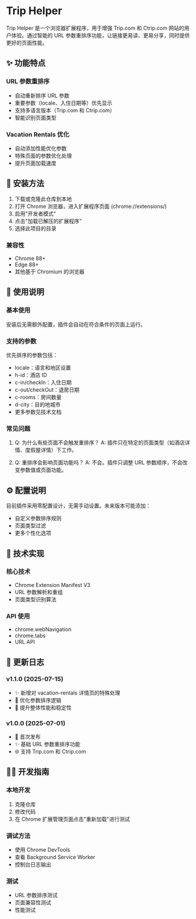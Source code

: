 # Trip Helper

Trip Helper 是一个浏览器扩展程序，用于增强 Trip.com 和 Ctrip.com 网站的用户体验。通过智能的 URL 参数重排序功能，让链接更易读、更易分享，同时提供更好的页面性能。

## ✨ 功能特点

### URL 参数重排序

- 自动重新排序 URL 参数
- 重要参数（locale、入住日期等）优先显示
- 支持多语言版本（Trip.com 和 Ctrip.com）
- 智能识别页面类型

### Vacation Rentals 优化

- 自动添加性能优化参数
- 特殊页面的参数优化处理
- 提升页面加载速度

## 🚀 安装方法

1. 下载或克隆此仓库到本地
2. 打开 Chrome 浏览器，进入扩展程序页面 (chrome://extensions/)
3. 启用"开发者模式"
4. 点击"加载已解压的扩展程序"
5. 选择此项目的目录

### 兼容性

- Chrome 88+
- Edge 88+
- 其他基于 Chromium 的浏览器

## 📖 使用说明

### 基本使用

安装后无需额外配置，插件会自动在符合条件的页面上运行。

### 支持的参数

优先排序的参数包括：

- locale：语言和地区设置
- h-id：酒店 ID
- c-in/checkIn：入住日期
- c-out/checkOut：退房日期
- c-rooms：房间数量
- d-city：目的地城市
- 更多参数见技术文档

### 常见问题

1. Q: 为什么有些页面不会触发重排序？
   A: 插件只在特定的页面类型（如酒店详情、度假屋详情）下工作。

2. Q: 重排序会影响页面功能吗？
   A: 不会。插件只调整 URL 参数顺序，不会改变参数值或页面功能。

## ⚙️ 配置说明

目前插件采用零配置设计，无需手动设置。未来版本可能添加：

- 自定义参数排序规则
- 页面类型过滤
- 更多个性化选项

## 🔧 技术实现

### 核心技术

- Chrome Extension Manifest V3
- URL 参数解析和重组
- 页面类型识别算法

### API 使用

- chrome.webNavigation
- chrome.tabs
- URL API

## 📝 更新日志

### v1.1.0 (2025-07-15)

- ✨ 新增对 vacation-rentals 详情页的特殊处理
- 🔄 优化参数排序逻辑
- 🚀 提升整体性能和稳定性

### v1.0.0 (2025-07-01)

- 🎉 首次发布
- ✨ 基础 URL 参数重排序功能
- 🌐 支持 Trip.com 和 Ctrip.com

## 👨‍💻 开发指南

### 本地开发

1. 克隆仓库
2. 修改代码
3. 在 Chrome 扩展管理页面点击"重新加载"进行测试

### 调试方法

- 使用 Chrome DevTools
- 查看 Background Service Worker
- 控制台日志输出

### 测试

- URL 参数排序测试
- 页面兼容性测试
- 性能测试
